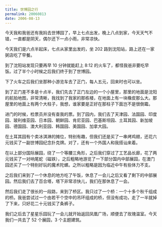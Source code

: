 ```yaml
---
title: 世博园之行
permalink: 20060813
date: 2006-08-13
---
```


今天我和我爸还有我妈去世博园了，早上七点出发，晚上八点到家，今天天气不错，一直都是阴天，偶尔还下一点小雨，非常凉快。

今天我们是六点半起床，七点从家里出发的，坐 202 路到沈阳站，路上还在一家粥店吃了早餐。

到了沈阳站发现只要再早 10 分钟就能赶上 8:12 的火车了，都怪我爸非要吃早饭。过了半个小时候之后我们终于到了世博园。

下了火车之后我们坐那种小游览车去了正门，每人五元，回来时也可以坐。

到了正门差不多是十点半，我们先去了正门左边的一个小屋里，那里的地面是沈阳的航拍地图，非常清晰，我找到了我家的那栋楼，在地面上有一块橡皮那么大。那屋里的地面上有两个大柱子，我想，谁家要是正好在那柱子下面岂不是很倒霉。

进门的时候，检票员并没有查我的票。到了园内，我们去了天津园、法国园、印度园、玻利维亚园、日本园、朝鲜园、肯尼亚园、巴基斯坦园、土耳其园、新加坡园、德国园、澳大利亚园、韩国园、美国园、加拿大园。

在土耳其园有个卖冰淇淋的摊位，特别有趣，但我们还是买了一串烤鸡翅，还花六元钱买了一副世博园纪念扑克牌。对了，还有一个外国人和我搭讪来着。

在以上部分国际展园，绕了一个等腰三角形，之后我们穿过了工艺品长廊，花了两元钱买了一对响尾蛇（磁铁），之后粗略地游览了一下部分国内中部展园，在澳门园还买了一个特别好玩的魔术陀螺。之所以粗略是因为临近中午有些体力不支。

之后我们来到了一个休息的地方吃了午饭，休息了一会儿之后又看了剩下的中部展园。然后我们去了百合塔，塔下非常凉快儿，我们在那休息了一会。

然后我们走了很长的一段路，来到了桥区。我只过了一个桥：一个十多个秋千组成的桥。我爸尝试过一个由若干个空中的吊环组成的桥，但没有成功，走了一半就掉了下来，只好花二十元钱买了条裤子。

我们之后去了星星乐园玩了一会儿就开始返回凤凰广场，顺便去了玫瑰温室。今天我们一共去了 52 个展园，3 个主题建筑。
